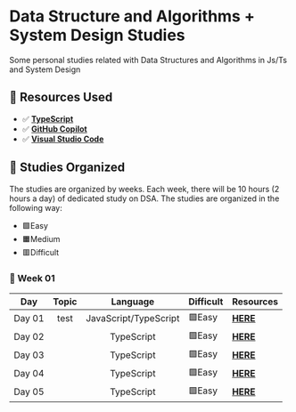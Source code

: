 # Data Structure and Algorithms + System Design Studies 

Some personal studies related with Data Structures and Algorithms in Js/Ts and System Design

## 🚀 Resources Used 

- ✅ **[TypeScript](https://www.typescriptlang.org/download)**
- ✅ **[GitHub Copilot](https://github.com/features/copilot)**
- ✅ **[Visual Studio Code](https://code.visualstudio.com/)**

## 📕 Studies Organized

The studies are organized by weeks. Each week, there will be 10 hours (2 hours a day) of dedicated study on DSA. The studies are organized in the following way:

* 🟩Easy 
* 🟧Medium
* 🟥Difficult 

### 📆 Week 01

|  Day   | Topic |       Language        | Difficult | Resources                       |
| :----: | :---: | :-------------------: | --------- | ------------------------------- |
| Day 01 | test  | JavaScript/TypeScript | 🟩Easy     | **[HERE](./week-01/README.md)** |
| Day 02 |       |      TypeScript       | 🟩Easy     | **[HERE]()**                    |
| Day 03 |       |      TypeScript       | 🟩Easy     | **[HERE]()**                    |
| Day 04 |       |      TypeScript       | 🟩Easy     | **[HERE]()**                    |
| Day 05 |       |      TypeScript       | 🟩Easy     | **[HERE]()**                    |
			

